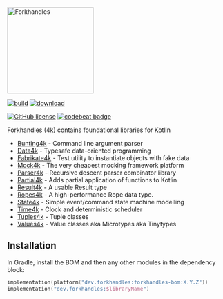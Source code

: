<img src="forkhandles-wide-black.png" height="200px" alt="Forkhandles"/>

<a href="https://github.com/fork-handles/forkhandles/actions?query=workflow%3A.github%2Fworkflows%2Fbuild.yaml"><img alt="build" src="https://github.com/fork-handles/forkhandles/workflows/.github/workflows/build.yaml/badge.svg"></a>
<a href="https://mvnrepository.com/artifact/dev.forkhandles"><img alt="download" src="https://img.shields.io/maven-central/v/dev.forkhandles/forkhandles-bom"></a>


<a href="http//www.apache.org/licenses/LICENSE-2.0"><img alt="GitHub license" src="https://img.shields.io/badge/license-Apache%20License%202.0-blue.svg?style=flat"></a>
<a href="https://codebeat.co/projects/github-com-fork-handles-forkhandles-trunk"><img alt="codebeat badge" src="https://codebeat.co/badges/5b369ed4-af27-46f4-ad9c-a307d900617e"></a>

Forkhandles (4k) contains foundational libraries for Kotlin
- [Bunting4k](bunting4k) - Command line argument parser
- [Data4k](data4k) - Typesafe data-oriented programming
- [Fabrikate4k](fabrikate4k) - Test utility to instantiate objects with fake data
- [Mock4k](mock4k) - The very cheapest mocking framework platform
- [Parser4k](parser4k) - Recursive descent parser combinator library
- [Partial4k](partial4k) - Adds partial application of functions to Kotlin
- [Result4k](result4k) - A usable Result type
- [Ropes4k](ropes4k) - A high-performance Rope data type.
- [State4k](state4k) - Simple event/command state machine modelling
- [Time4k](time4k) - Clock and deterministic scheduler
- [Tuples4k](tuples4k) - Tuple classes
- [Values4k](values4k) - Value classes aka Microtypes aka Tinytypes

## Installation
In Gradle, install the BOM and then any other modules in the dependency block: 

```kotlin
implementation(platform("dev.forkhandles:forkhandles-bom:X.Y.Z"))
implementation("dev.forkhandles:$libraryName")
```
